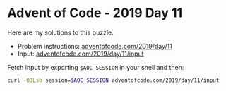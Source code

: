 # Advent of Code - 2019 Day 11
Here are my solutions to this puzzle.

* Problem instructions: [adventofcode.com/2019/day/11](https://adventofcode.com/2019/day/11)
* Input: [adventofcode.com/2019/day/11/input](https://adventofcode.com/2019/day/11/input)

Fetch input by exporting `$AOC_SESSION` in your shell and then:
```bash
curl -OJLsb session=$AOC_SESSION adventofcode.com/2019/day/11/input
```
